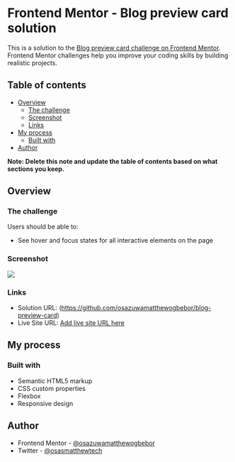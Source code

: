 # Frontend Mentor - Blog preview card solution

This is a solution to the [Blog preview card challenge on Frontend Mentor](https://www.frontendmentor.io/challenges/blog-preview-card-ckPaj01IcS). Frontend Mentor challenges help you improve your coding skills by building realistic projects. 

## Table of contents

- [Overview](#overview)
  - [The challenge](#the-challenge)
  - [Screenshot](#screenshot)
  - [Links](#links)
- [My process](#my-process)
  - [Built with](#built-with)
- [Author](#author)

**Note: Delete this note and update the table of contents based on what sections you keep.**

## Overview

### The challenge

Users should be able to:

- See hover and focus states for all interactive elements on the page

### Screenshot

![](https://raw.githubusercontent.com/osazuwamatthewogbebor/blog-preview-card/preview-card-screenshot.png)


### Links

- Solution URL: (https://github.com/osazuwamatthewogbebor/blog-preview-card)
- Live Site URL: [Add live site URL here](https://your-live-site-url.com)

## My process

### Built with

- Semantic HTML5 markup
- CSS custom properties
- Flexbox
- Responsive design


## Author

- Frontend Mentor - [@osazuwamatthewogbebor](https://www.frontendmentor.io/profile/osazuwamatthewogbebor)
- Twitter - [@osasmatthewtech](https://www.twitter.com/osasmatthewtech)

